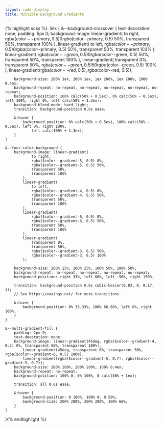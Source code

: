 ```yaml
---
layout: code-display
title: Multiple Background Gradients
---
```


{% highlight scss %}
.link {
    &--background-crossover {
        text-decoration: none;
        padding: 5px 0;
        background-image: linear-gradient(
                to right,
                rgba($color--primary, 0.5) 0%,
                rgba($color--primary, 0.5) 50%,
                transparent 50%,
                transparent 100%
            ),
            linear-gradient(
                to left,
                rgba($color--primary, 0.5) 0%,
                rgba($color--primary, 0.5) 50%,
                transparent 50%,
                transparent 100%
            ),
            linear-gradient(
                rgba($color--green, 0.5) 0%,
                rgba($color--green, 0.5) 50%,
                transparent 50%,
                transparent 100%
            ),
            linear-gradient(
                transparent 0%,
                transparent 50%,
                rgba($color--green, 0.5) 50%,
                rgba($color--green, 0.5) 100%
            ),
            linear-gradient(rgba($color--red, 0.5), rgba($color--red, 0.5));

        background-size: 200% 1ex, 200% 1ex, 1ex 200%, 1ex 200%, 100% 0.4ex;
        background-repeat: no-repeat, no-repeat, no-repeat, no-repeat, no-repeat;
        background-position: 100% calc(50% + 0.5ex), 0% calc(50% - 0.5ex), left 100%, right 0%, left calc(50% + 1.3ex);
        background-blend-mode: hard-light;
        transition: background-position 0.6s ease;

        &:hover {
            background-position: 0% calc(50% + 0.5ex), 100% calc(50% - 0.5ex), left 0%, right 100%,
                left calc(100% + 1.3ex);
        }
    }

    &--four-color-background {
        background-image: linear-gradient(
                to right,
                rgba($color--gradient-5, 0.5) 0%,
                rgba($color--gradient-5, 0.5) 50%,
                transparent 50%,
                transparent 100%
            ),
            linear-gradient(
                to left,
                rgba($color--gradient-4, 0.5) 0%,
                rgba($color--gradient-4, 0.5) 50%,
                transparent 50%,
                transparent 100%
            ),
            linear-gradient(
                rgba($color--gradient-6, 0.5) 0%,
                rgba($color--gradient-6, 0.5) 50%,
                transparent 50%,
                transparent 100%
            ),
            linear-gradient(
                transparent 0%,
                transparent 50%,
                rgba($color--gradient-3, 0.5) 50%,
                rgba($color--gradient-3, 0.5) 100%
            );

        background-size: 200% 25%, 200% 25%, 100% 50%, 100% 50%;
        background-repeat: no-repeat, no-repeat, no-repeat, no-repeat;
        background-position: right 33%, left 66%, left -50%, right 150%;

        transition: background-position 0.6s cubic-bezier(0.83, 0, 0.17, 1);
        // See https://easings.net/ for more transitions.

        &:hover {
            background-position: 0% 33.33%, 100% 66.66%, left 0%, right 100%;
        }
    }

    &--multi-gradient-fill {
        padding: 2px 0;
        text-decoration: none;
        background-image: linear-gradient(45deg, rgba($color--gradient-4, 0.5) 0%, transparent 50%, transparent 100%),
            linear-gradient(45deg, transparent 0%, transparent 50%, rgba($color--gradient-6, 0.5) 100%),
            linear-gradient(rgba($color--gradient-5, 0.7), rgba($color--gradient-5, 0.7));
        background-size: 200% 200%, 200% 200%, 100% 0.4ex;
        background-repeat: no-repeat;
        background-position: 100% 0, 0% 100%, 0 calc(50% + 1ex);

        transition: all 0.6s ease;

        &:hover {
            background-position: 0 100%, 100% 0, 0 50%;
            background-size: 200% 200%, 200% 200%, 100% 66%;
        }
    }
}{% endhighlight %}
